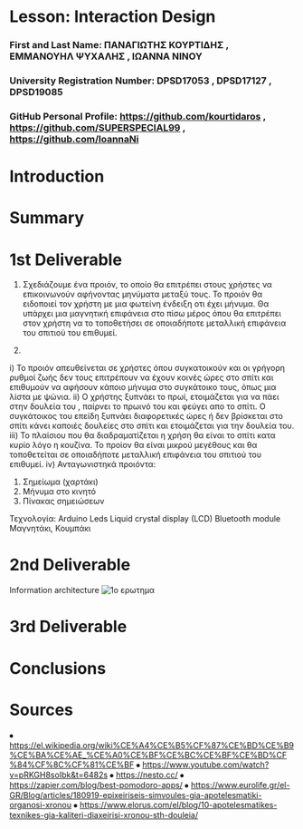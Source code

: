 
# Lesson: Interaction Design

### First and Last Name: ΠΑΝΑΓΙΩΤΗΣ ΚΟΥΡΤΙΔΗΣ , ΕΜΜΑΝΟΥΗΛ ΨΥΧΑΛΗΣ , ΙΩΑΝΝΑ ΝΙΝΟΥ 
### University Registration Number: DPSD17053 , DPSD17127 , DPSD19085
### GitHub Personal Profile: https://github.com/kourtidaros , https://github.com/SUPERSPECIAL99 , https://github.com/IoannaNi

# Introduction

# Summary


# 1st Deliverable
1) Σχεδιάζουμε ένα προιόν, το οποίο θα επιτρέπει στους χρήστες να επικοινωνούν αφήνοντας μηνύματα μεταξύ τους. Το προιόν θα ειδοποιεί τον χρήστη με μια φωτείνη ένδειξη οτι έχει μήνυμα. Θα υπάρχει μια μαγνητική επιφάνεια στο πίσω μέρος όπου θα επιτρέπει στον χρήστη να το τοποθετήσει σε οποιαδήποτε μεταλλική επιφάνεια του σπιτιού του επιθυμεί. 

2)
 i) Το προιόν απευθείνεται σε χρήστες όπου συγκατοικούν και οι γρήγορη ρυθμοί ζωής δεν τους επιτρέπουν να έχουν κοινές ώρες στο σπίτι και επιθυμούν να αφήσουν κάποιο μήνυμα στο συγκάτοικο τους, όπως μια λίστα με ψώνια. 
ii) Ο χρήστης ξυπνάει το πρωί, ετοιμάζεται για να πάει στην δουλεία του , παίρνει το πρωινό του και φεύγει απο το σπίτι. Ο συγκάτοικος του επείδη ξυπνάει διαφορετικές ώρες ή δεν βρίσκεται στο σπίτι κάνει καποιές δουλείες στο σπίτι και ετοιμάζεται για την δουλεία του. 
iii) Το πλαίσιου που θα διαδραματίζεται η χρήση θα είναι το σπίτι κατα κυρίο λόγο η κουζίνα. Το προίον θα είναι μικρού μεγέθους και θα τοποθετείται σε οποιαδήποτε μεταλλική επιφάνεια του σπιτιού του επιθυμεί. 
iv) 
 Ανταγωνιστηκά προιόντα:
1) Σημείωμα (χαρτάκι)
2) Μήνυμα στο κινητό
3) Πίνακας σημειώσεων

 Τεχνολογία:
	Arduino
	Leds
	Liquid crystal display (LCD)
	Bluetooth module
	Μαγνητάκι,
    Κουμπάκι



# 2nd Deliverable

Information architecture
![1ο ερωτημα](https://user-images.githubusercontent.com/100956310/167441390-8433eccc-ec18-4a54-a938-8964efdfcc6d.jpg)
 


# 3rd Deliverable 


# Conclusions


# Sources
⦁	https://el.wikipedia.org/wiki%CE%A4%CE%B5%CF%87%CE%BD%CE%B9%CE%BA%CE%AE_%CE%A0%CE%BF%CE%BC%CE%BF%CE%BD%CF%84%CF%8C%CF%81%CE%BF 
⦁	https://www.youtube.com/watch?v=pRKGH8soIbk&t=6482s
⦁	https://nesto.cc/
⦁	https://zapier.com/blog/best-pomodoro-apps/
⦁	https://www.eurolife.gr/el-GR/Blog/articles/180919-epixeiriseis-simvoules-gia-apotelesmatiki-organosi-xronou
⦁	https://www.elorus.com/el/blog/10-apotelesmatikes-texnikes-gia-kaliteri-diaxeirisi-xronou-sth-douleia/

